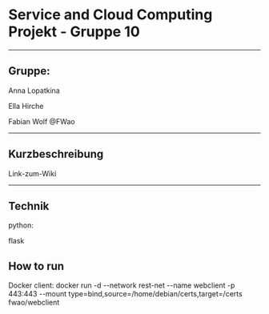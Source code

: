 # Service and Cloud Computing Projekt - Gruppe 10

---

## Gruppe:

Anna Lopatkina

Ella Hirche

Fabian Wolf @FWao

---

## Kurzbeschreibung


Link-zum-Wiki

---

## Technik

python:

flask

## How to run

Docker client: docker run -d --network rest-net --name webclient -p 443:443 --mount type=bind,source=/home/debian/certs,target=/certs fwao/webclient
